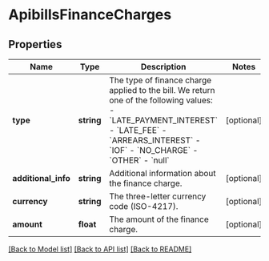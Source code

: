 # ApibillsFinanceCharges

## Properties
Name | Type | Description | Notes
------------ | ------------- | ------------- | -------------
**type** | **string** | The type of finance charge applied to the bill. We return one of the following values:    - &#x60;LATE_PAYMENT_INTEREST&#x60;   - &#x60;LATE_FEE&#x60;   - &#x60;ARREARS_INTEREST&#x60;   - &#x60;IOF&#x60;   - &#x60;NO_CHARGE&#x60;   - &#x60;OTHER&#x60;   - &#x60;null&#x60; | [optional] 
**additional_info** | **string** | Additional information about the finance charge. | [optional] 
**currency** | **string** | The three-letter currency code (ISO-4217). | [optional] 
**amount** | **float** | The amount of the finance charge. | [optional] 

[[Back to Model list]](../../README.md#documentation-for-models) [[Back to API list]](../../README.md#documentation-for-api-endpoints) [[Back to README]](../../README.md)

